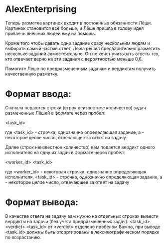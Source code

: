 # AlexEnterprising

Теперь разметка картинок входит в постоянные обязанности Лёши. Картинок становится всё больше, и Лёше пришла в голову идея привлечь внешних людей ему на помощь.

Кроме того чтобы давать одно задание сразу нескольким людям и выбирать самый частый ответ, Лёша решил предварительно разметить несколько заданий самостоятельно. Он не хочет учитывать ответы тех, кто отвечает верно на эти задания с вероятностью меньше 0,6.

Помогите Леше по предразмеченным задачам и вердиктам получить качественную разметку.

# Формат ввода:
  Сначала подаются строки (строк неизвестное количество) задач размеченных Лёшей в формате через пробел:

<task_id> <verdict>

где <task_id> - строчка, однозначно определяющая задание, а <verdict> - некоторое целое число, отвечающее за ответ на задачу

Далее (строк неизвестное количество) вам подается вердикт одного исполнителя на одну из задач в формате через пробел:

<worker_id> <task_id> <verdict>

где <worker_id> - некоторая строчка, однозначно определяющая исполнителя, <task_id> - строчка, однозначно определяющая задание, а <verdict> - некоторое целое число, отвечающее за ответ на задачу

# Формат вывода: 
  В качестве ответа на задачу вам нужно на отдельных строках вывести вердикты на задачи (без учёта предразмеченных задач):  &lt;task_id> &lt;verdict>  &lt;task_id> от &lt;verdict> отделено пробелом  Важно, при выводе &lt;task_id> должны быть отсортированы в лексикографическом порядке по возрастанию.
